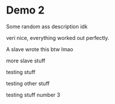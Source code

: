 # Demo 2

Some random ass description idk

veri nice, everything worked out perfectly.

A slave wrote this btw lmao

more slave stuff


testing stuff

testing other stuff

testing stuff number 3

